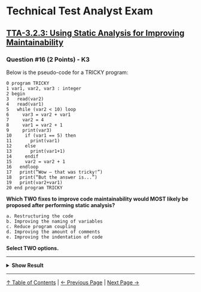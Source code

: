 # Technical Test Analyst Exam

## [TTA-3.2.3: Using Static Analysis for Improving Maintainability](../3-static-and-dynamic-analysis/3.2-static-analysis.md#323-using-static-analysis-for-improving-maintainability)

### Question #16 (2 Points) - K3

Below is the pseudo-code for a TRICKY program:

```pseudo
0 program TRICKY
1 var1, var2, var3 : integer
2 begin
3   read(var2)
4   read(var1)
5   while (var2 < 10) loop
6     var3 = var2 + var1
7     var2 = 4
8     var1 = var2 + 1
9     print(var3)
10     if (var1 == 5) then
11       print(var1)
12     else
13       print(var1+1)
14     endif
15     var2 = var2 + 1
16   endloop
17   print(“Wow – that was tricky!”)
18   print(“But the answer is...”)
19   print(var2+var1)
20 end program TRICKY
```

**Which TWO fixes to improve code maintainability would MOST likely be proposed after performing static analysis?**

    a. Restructuring the code
    b. Improving the naming of variables
    c. Reduce program coupling
    d. Improving the amount of comments
    e. Improving the indentation of code

**Select TWO options.**

---

<details>
<summary><strong>Show Result</strong></summary>

#### Correct Answer: b, d

    a. Is not correct. The code is clearly structured with control elements (e.g., loop, if-then-else). Static analysis is unlikely to identify any improvements to the control structure
    b. Is correct. Variable naming used in the program does not clearly indicate what the variable represents. Static analysis can apply naming convention rules which would identify these maintenance issues in the program and recommend that the variables be given names that are readable and conform to any applicable naming rules
    c. Is not correct. There are no global variables defined and no other programs called. Coupling is not an improvement area
    d. Is correct. Static analysis identifies code which has a low level of commenting compared to executable code. Since the program has no comments at all, this would be highlighted as an area for improving code maintainability
    e. Is not correct. Static analysis can apply indentation rules but in the case of the TRICKY program there is already adequate indentation

</details>

---

[↑ Table of Contents](../../README.md#table-of-contents) | [← Previous Page](question-15.md) | [Next Page →](question-17.md)

